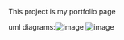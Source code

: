 This project is my portfolio page

uml diagrams:![image](https://github.com/user-attachments/assets/d7aebc8d-67f0-4a85-ab57-a6c176119d4d)
![image](https://github.com/user-attachments/assets/dc559590-47b7-4b1d-b154-66604603d2ac)


